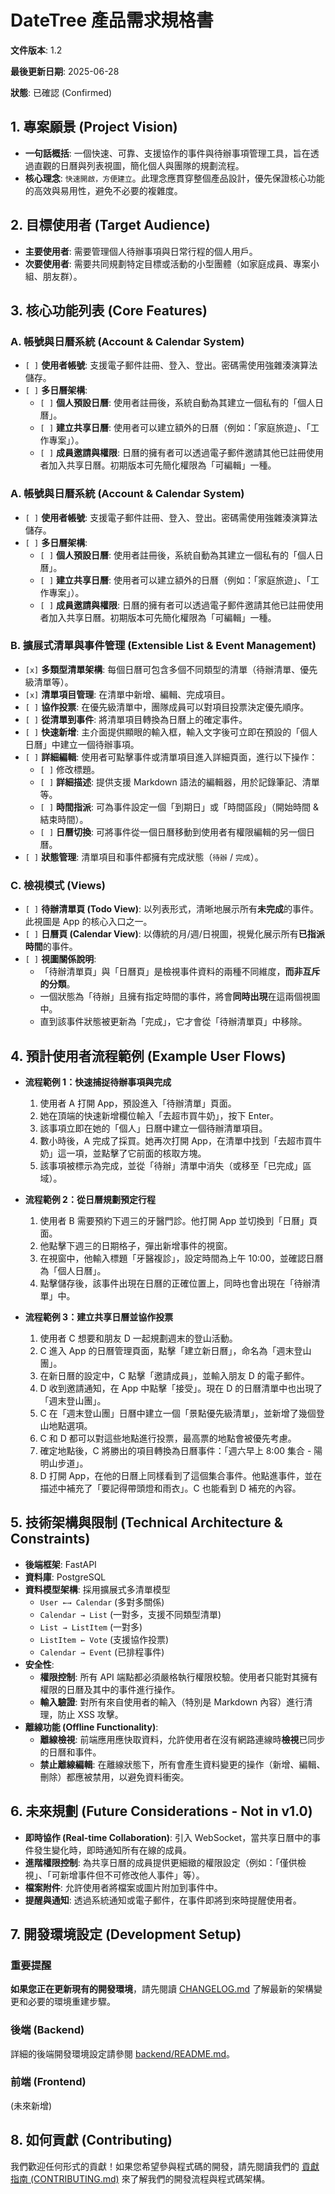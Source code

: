 # DateTree 產品需求規格書

**文件版本**: 1.2

**最後更新日期**: 2025-06-28

**狀態**: 已確認 (Confirmed)

## 1. 專案願景 (Project Vision)

* **一句話概括**: 一個快速、可靠、支援協作的事件與待辦事項管理工具，旨在透過直觀的日曆與列表視圖，簡化個人與團隊的規劃流程。
* **核心理念**: `快速開啟，方便建立`。此理念應貫穿整個產品設計，優先保證核心功能的高效與易用性，避免不必要的複雜度。

## 2. 目標使用者 (Target Audience)

* **主要使用者**: 需要管理個人待辦事項與日常行程的個人用戶。
* **次要使用者**: 需要共同規劃特定目標或活動的小型團體（如家庭成員、專案小組、朋友群）。

## 3. 核心功能列表 (Core Features)

### A. 帳號與日曆系統 (Account & Calendar System)

* `[ ]` **使用者帳號**: 支援電子郵件註冊、登入、登出。密碼需使用強雜湊演算法儲存。
* `[ ]` **多日曆架構**:
  * `[ ]` **個人預設日曆**: 使用者註冊後，系統自動為其建立一個私有的「個人日曆」。
  * `[ ]` **建立共享日曆**: 使用者可以建立額外的日曆（例如：「家庭旅遊」、「工作專案」）。
  * `[ ]` **成員邀請與權限**: 日曆的擁有者可以透過電子郵件邀請其他已註冊使用者加入共享日曆。初期版本可先簡化權限為「可編輯」一種。

### A. 帳號與日曆系統 (Account & Calendar System)

* `[ ]` **使用者帳號**: 支援電子郵件註冊、登入、登出。密碼需使用強雜湊演算法儲存。
* `[ ]` **多日曆架構**:
  * `[ ]` **個人預設日曆**: 使用者註冊後，系統自動為其建立一個私有的「個人日曆」。
  * `[ ]` **建立共享日曆**: 使用者可以建立額外的日曆（例如：「家庭旅遊」、「工作專案」）。
  * `[ ]` **成員邀請與權限**: 日曆的擁有者可以透過電子郵件邀請其他已註冊使用者加入共享日曆。初期版本可先簡化權限為「可編輯」一種。

### B. 擴展式清單與事件管理 (Extensible List & Event Management)

* `[x]` **多類型清單架構**: 每個日曆可包含多個不同類型的清單（待辦清單、優先級清單等）。
* `[x]` **清單項目管理**: 在清單中新增、編輯、完成項目。
* `[ ]` **協作投票**: 在優先級清單中，團隊成員可以對項目投票決定優先順序。
* `[ ]` **從清單到事件**: 將清單項目轉換為日曆上的確定事件。
* `[ ]` **快速新增**: 主介面提供顯眼的輸入框，輸入文字後可立即在預設的「個人日曆」中建立一個待辦事項。
* `[ ]` **詳細編輯**: 使用者可點擊事件或清單項目進入詳細頁面，進行以下操作：
  * `[ ]` 修改標題。
  * `[ ]` **詳細描述**: 提供支援 Markdown 語法的編輯器，用於記錄筆記、清單等。
  * `[ ]` **時間指派**: 可為事件設定一個「到期日」或「時間區段」（開始時間 & 結束時間）。
  * `[ ]` **日曆切換**: 可將事件從一個日曆移動到使用者有權限編輯的另一個日曆。
* `[ ]` **狀態管理**: 清單項目和事件都擁有完成狀態（`待辦` / `完成`）。

### C. 檢視模式 (Views)

* `[ ]` **待辦清單頁 (Todo View)**: 以列表形式，清晰地展示所有**未完成**的事件。此視圖是 App 的核心入口之一。
* `[ ]` **日曆頁 (Calendar View)**: 以傳統的月/週/日視圖，視覺化展示所有**已指派時間**的事件。
* `[ ]` **視圖關係說明**:
  * 「待辦清單頁」與「日曆頁」是檢視事件資料的兩種不同維度，**而非互斥的分類**。
  * 一個狀態為「待辦」且擁有指定時間的事件，將會**同時出現**在這兩個視圖中。
  * 直到該事件狀態被更新為「完成」，它才會從「待辦清單頁」中移除。

## 4. 預計使用者流程範例 (Example User Flows)

* **流程範例 1：快速捕捉待辦事項與完成**
    1. 使用者 A 打開 App，預設進入「待辦清單」頁面。
    2. 她在頂端的快速新增欄位輸入「去超市買牛奶」，按下 Enter。
    3. 該事項立即在她的「個人」日曆中建立一個待辦清單項目。
    4. 數小時後，A 完成了採買。她再次打開 App，在清單中找到「去超市買牛奶」這一項，並點擊了它前面的核取方塊。
    5. 該事項被標示為完成，並從「待辦」清單中消失（或移至「已完成」區域）。

* **流程範例 2：從日曆規劃預定行程**
    1. 使用者 B 需要預約下週三的牙醫門診。他打開 App 並切換到「日曆」頁面。
    2. 他點擊下週三的日期格子，彈出新增事件的視窗。
    3. 在視窗中，他輸入標題「牙醫複診」，設定時間為上午 10:00，並確認日曆為「個人日曆」。
    4. 點擊儲存後，該事件出現在日曆的正確位置上，同時也會出現在「待辦清單」中。

* **流程範例 3：建立共享日曆並協作投票**
    1. 使用者 C 想要和朋友 D 一起規劃週末的登山活動。
    2. C 進入 App 的日曆管理頁面，點擊「建立新日曆」，命名為「週末登山團」。
    3. 在新日曆的設定中，C 點擊「邀請成員」，並輸入朋友 D 的電子郵件。
    4. D 收到邀請通知，在 App 中點擊「接受」。現在 D 的日曆清單中也出現了「週末登山團」。
    5. C 在「週末登山團」日曆中建立一個「景點優先級清單」，並新增了幾個登山地點選項。  
    6. C 和 D 都可以對這些地點進行投票，最高票的地點會被優先考慮。
    7. 確定地點後，C 將勝出的項目轉換為日曆事件：「週六早上 8:00 集合 - 陽明山步道」。
    8. D 打開 App，在他的日曆上同樣看到了這個集合事件。他點進事件，並在描述中補充了「要記得帶頭燈和雨衣」。C 也能看到 D 補充的內容。

## 5. 技術架構與限制 (Technical Architecture & Constraints)

* **後端框架**: FastAPI
* **資料庫**: PostgreSQL
* **資料模型架構**: 採用擴展式多清單模型
  * `User ←→ Calendar` (多對多關係)
  * `Calendar → List` (一對多，支援不同類型清單)
  * `List → ListItem` (一對多)
  * `ListItem ← Vote` (支援協作投票)
  * `Calendar → Event` (已排程事件)
* **安全性**:
  * **權限控制**: 所有 API 端點都必須嚴格執行權限校驗。使用者只能對其擁有權限的日曆及其中的事件進行操作。
  * **輸入驗證**: 對所有來自使用者的輸入（特別是 Markdown 內容）進行清理，防止 XSS 攻擊。
* **離線功能 (Offline Functionality)**:
  * **離線檢視**: 前端應用應快取資料，允許使用者在沒有網路連線時**檢視**已同步的日曆和事件。
  * **禁止離線編輯**: 在離線狀態下，所有會產生資料變更的操作（新增、編輯、刪除）都應被禁用，以避免資料衝突。

## 6. 未來規劃 (Future Considerations - Not in v1.0)

* **即時協作 (Real-time Collaboration)**: 引入 WebSocket，當共享日曆中的事件發生變化時，即時通知所有在線的成員。
* **進階權限控制**: 為共享日曆的成員提供更細緻的權限設定（例如：「僅供檢視」、「可新增事件但不可修改他人事件」等）。
* **檔案附件**: 允許使用者將檔案或圖片附加到事件中。
* **提醒與通知**: 透過系統通知或電子郵件，在事件即將到來時提醒使用者。

## 7. 開發環境設定 (Development Setup)

### 重要提醒

**如果您正在更新現有的開發環境**，請先閱讀 [CHANGELOG.md](CHANGELOG.md) 了解最新的架構變更和必要的環境重建步驟。

### 後端 (Backend)

詳細的後端開發環境設定請參閱 [backend/README.md](backend/README.md)。

### 前端 (Frontend)

(未來新增)

## 8. 如何貢獻 (Contributing)

我們歡迎任何形式的貢獻！如果您希望參與程式碼的開發，請先閱讀我們的 [貢獻指南 (CONTRIBUTING.md)](CONTRIBUTING.md) 來了解我們的開發流程與程式碼架構。
